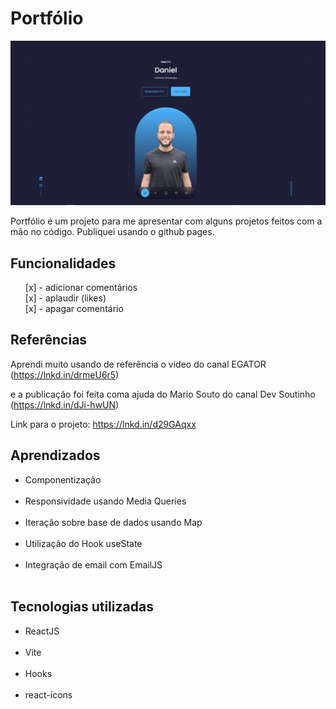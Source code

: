 # Portfólio

<img src="/home.JPG" alt="home do projeto Portfólio" />

Portfólio é um projeto para me apresentar com alguns projetos feitos com a mão no código. Publiquei usando o github pages.

## Funcionalidades

<ul>
  [x] - adicionar comentários<br>
  [x] - aplaudir (likes)<br>
  [x] - apagar comentário<br>
</ul>

## Referências

Aprendi muito usando de referência o video do canal EGATOR (https://lnkd.in/drmeU6r5)

e a publicação foi feita coma ajuda do Mario Souto do canal Dev Soutinho (https://lnkd.in/dJi-hwUN)

Link para o projeto: https://lnkd.in/d29GAqxx

## Aprendizados

<ul>
  <li>Componentização</li><br>
  <li>Responsividade usando Media Queries</li><br>
  <li>Iteração sobre base de dados usando Map</li><br>
  <li>Utilização do Hook useState</li><br>
  <li>Integração de email com EmailJS</li><br>
</ul>

## Tecnologias utilizadas

<ul>
  <li>ReactJS</li><br>
  <li>Vite</li><br>
  <li>Hooks</li><br>
  <li>react-icons</li><br>
</ul>
